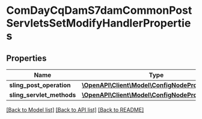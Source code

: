 # ComDayCqDamS7damCommonPostServletsSetModifyHandlerProperties

## Properties
Name | Type | Description | Notes
------------ | ------------- | ------------- | -------------
**sling_post_operation** | [**\OpenAPI\Client\Model\ConfigNodePropertyString**](ConfigNodePropertyString.md) |  | [optional] 
**sling_servlet_methods** | [**\OpenAPI\Client\Model\ConfigNodePropertyString**](ConfigNodePropertyString.md) |  | [optional] 

[[Back to Model list]](../README.md#documentation-for-models) [[Back to API list]](../README.md#documentation-for-api-endpoints) [[Back to README]](../README.md)


